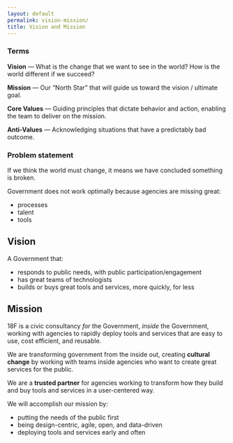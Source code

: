 ```yaml
---
layout: default
permalink: vision-mission/
title: Vision and Mission
---
```


### Terms
**Vision** — What is the change that we want to see in the world? How is the world different if we succeed?

**Mission** — Our “North Star” that will guide us toward the vision / ultimate goal.

**Core Values** — Guiding principles that dictate behavior and action, enabling the team to deliver on the mission.

**Anti-Values** — Acknowledging situations that have a predictably bad outcome. 

### Problem statement

If we think the world must change, it means we have concluded something is broken.

Government does not work optimally because agencies are missing great:

* processes
* talent
* tools

## Vision

A Government that:

* responds to public needs, with public participation/engagement
* has great teams of technologists
* builds or buys great tools and services, more quickly, for less

## Mission

18F is a civic consultancy _for_ the Government, _inside_ the Government, working with agencies to rapidly deploy tools and services that are easy to use, cost efficient, and reusable. 

We are transforming government from the inside out, creating **cultural change** by working with teams inside agencies who want to create great services for the public. 

We are a **trusted partner** for agencies working to transform how they build and buy tools and services in a user-centered way. 


We will accomplish our mission by:

* putting the needs of the public first
* being design-centric, agile, open, and data-driven
* deploying tools and services early and often

